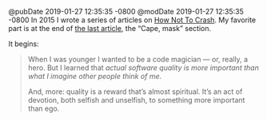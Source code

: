 @pubDate 2019-01-27 12:35:35 -0800
@modDate 2019-01-27 12:35:35 -0800
In 2015 I wrote a series of articles on [How Not To Crash](http://inessential.com/hownottocrash). My favorite part is at the end of [the last article](http://inessential.com/2015/06/10/how_not_to_crash_9_mindset), the “Cape, mask” section.

It begins:

>When I was younger I wanted to be a code magician — or, really, a hero. But I learned that *actual software quality is more important than what I imagine other people think of me*.
>
>And, more: quality is a reward that’s almost spiritual. It’s an act of devotion, both selfish and unselfish, to something more important than ego. 
